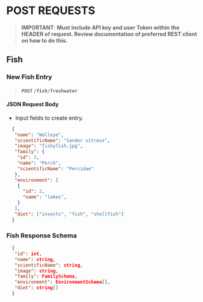 # POST REQUESTS
> **IMPORTANT**:
> **Must include API key and user Token within the HEADER of request. Review documentation of preferred REST client on how to do this.**
>
## Fish

### New Fish Entry

> **`POST` `/fish/freshwater`**

#### JSON Request Body

- Input fields to create entry.

```json
  {
   "name": "Walleye",
   "scientificName": "Sander vitreus",
   "image": "fishyfish.jpg",
   "family": {
    "id": 3,
    "name": "Perch",
    "scientificName": "Percidae"
   },
   "environment": [
    {
      "id": 2,
      "name": "lakes",
    }
   ],
   "diet": ["insects", "fish", "shellfish"]
  }
```

### Fish Response Schema

```json
  {
   "id": int,
   "name": string,
   "scientificName": string,
   "image": string,
   "family": FamilySchema,
   "environment": EnvironmentSchema[],
   "diet": string[]
  }
```

